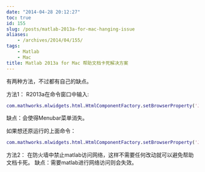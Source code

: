 ```yaml
---
date: "2014-04-28 20:12:27"
toc: true
id: 155
slug: /posts/matlab-2013a-for-mac-hanging-issue
aliases:
    - /archives/2014/04/155/
tags:
    - Matlab
    - Mac
title: Matlab 2013a for Mac 帮助文档卡死解决方案
---
```


有两种方法，不过都有自己的缺点。

方法1：
R2013a在命令窗口中输入: 

``` matlab
com.mathworks.mlwidgets.html.HtmlComponentFactory.setBrowserProperty('JxBrowser.BrowserType','Mozilla15');
```

缺点：会使得Menubar菜单消失。

<!-- more -->

如果想还原运行的上面命令：

``` matlab
com.mathworks.mlwidgets.html.HtmlComponentFactory.setBrowserProperty('JxBrowser.BrowserType','Safari');
```

方法2：
在防火墙中禁止matlab访问网络，这样不需要任何改动就可以避免帮助文档卡死。
缺点：需要matlab进行网络访问则会失效。